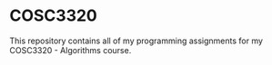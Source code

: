 # COSC3320
This repository contains all of my programming assignments for my COSC3320 - Algorithms course.
